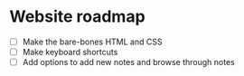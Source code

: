 # Website roadmap

- [ ] Make the bare-bones HTML and CSS
- [ ] Make keyboard shortcuts
- [ ] Add options to add new notes and browse through notes
